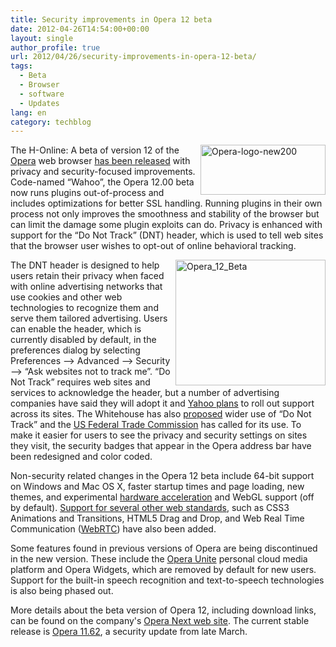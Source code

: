 ```yaml
---
title: Security improvements in Opera 12 beta
date: 2012-04-26T14:54:00+00:00
layout: single
author_profile: true
url: 2012/04/26/security-improvements-in-opera-12-beta/
tags:
  - Beta
  - Browser
  - software
  - Updates
lang: en
category: techblog
---
```

[<img title="Opera-logo-new200" border="0" alt="Opera-logo-new200" align="right" src="http://lh5.ggpht.com/-6EgW5wDrBbQ/T5lan-N0FwI/AAAAAAAAFs0/OPlbgalNfKQ/Opera-logo-new200_thumb%25255B1%25255D.png?imgmax=800" width="200" height="80" />](http://lh3.ggpht.com/-tU7UCFSAfzA/T5lal7r-8BI/AAAAAAAAFss/7FP6rXSB0SU/s1600-h/Opera-logo-new200%25255B3%25255D.png)The H-Online: A beta of version 12 of the [Opera](http://www.opera.com/) web browser [has been released](http://my.opera.com/desktopteam/blog/2012/04/26/opera-12-beta) with privacy and security-focused improvements. Code-named “Wahoo”, the Opera 12.00 beta now runs plugins out-of-process and includes optimizations for better SSL handling. Running plugins in their own process not only improves the smoothness and stability of the browser but can limit the damage some plugin exploits can do. Privacy is enhanced with support for the “Do Not Track” (DNT) header, which is used to tell web sites that the browser user wishes to opt-out of online behavioral tracking. 

[<img title="Opera_12_Beta" border="0" alt="Opera_12_Beta" align="right" src="http://lh5.ggpht.com/-LPFKurMRkSs/T5latRBOLMI/AAAAAAAAFtE/xVc21pJkXSw/Opera_12_Beta_thumb%25255B1%25255D.jpg?imgmax=800" width="240" height="201" />](http://lh3.ggpht.com/-JM_yOSk7t98/T5laqmYvNLI/AAAAAAAAFs8/2q-xeVNW6v0/s1600-h/Opera_12_Beta%25255B1%25255D.jpg)The DNT header is designed to help users retain their privacy when faced with online advertising networks that use cookies and other web technologies to recognize them and serve them tailored advertising. Users can enable the header, which is currently disabled by default, in the preferences dialog by selecting Preferences –> Advanced –> Security –> “Ask websites not to track me”. “Do Not Track” requires web sites and services to acknowledge the header, but a number of advertising companies have said they will adopt it and [Yahoo plans](http://www.h-online.com/news/item/Yahoo-plans-to-roll-out-site-wide-Do-Not-Track-feature-1498193.html) to roll out support across its sites. The Whitehouse has also [proposed](http://www.h-online.com/news/item/Whitehouse-proposes-Consumer-Privacy-Bill-with-Do-Not-Track-1441881.html) wider use of “Do Not Track” and the [US Federal Trade Commission](http://www.h-online.com/news/item/FTC-report-calls-for-privacy-by-design-1484376.html) has called for its use. To make it easier for users to see the privacy and security settings on sites they visit, the security badges that appear in the Opera address bar have been redesigned and color coded. 

Non-security related changes in the Opera 12 beta include 64-bit support on Windows and Mac OS X, faster startup times and page loading, new themes, and experimental [hardware acceleration](http://my.opera.com/desktopteam/blog/2012/04/20/update-on-hardware-acceleration-in-opera-12) and WebGL support (off by default). [Support for several other web standards](http://www.opera.com/docs/specs/presto2.10/), such as CSS3 Animations and Transitions, HTML5 Drag and Drop, and Web Real Time Communication ([WebRTC](http://www.webrtc.org/)) have also been added. 

Some features found in previous versions of Opera are being discontinued in the new version. These include the [Opera Unite](http://unite.opera.com/applications/) personal cloud media platform and Opera Widgets, which are removed by default for new users. Support for the built-in speech recognition and text-to-speech technologies is also being phased out. 

More details about the beta version of Opera 12, including download links, can be found on the company's [Opera Next web site](http://www.opera.com/browser/next/). The current stable release is [Opera 11.62](http://www.h-online.com/news/item/Opera-11-62-closes-security-holes-1485067.html), a security update from late March.